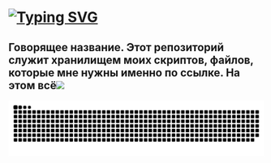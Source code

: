 # [![Typing SVG](https://readme-typing-svg.herokuapp.com?font=Press+Start+2P&size=19&duration=2000&pause=1000&color=00FFA7&center=true&width=435&lines=print(%22%D0%92%D1%81%D1%8F%D0%BA%D0%B0%D1%8F+%D0%B2%D1%81%D1%8F%D1%87%D0%B8%D0%BD%D0%B0%22))](https://git.io/typing-svg)
## Говорящее название. Этот репозиторий служит хранилищем моих скриптов, файлов, которые мне нужны именно по ссылке. На этом всё<img src="https://raw.githubusercontent.com/Tarikul-Islam-Anik/Animated-Fluent-Emojis/master/Emojis/People%20with%20activities/Man%20Shrugging%20Light%20Skin%20Tone.png" width="35">
<picture>
  <source
    media="(prefers-color-scheme: dark)"
    srcset="https://raw.githubusercontent.com/platane/snk/output/github-contribution-grid-snake-dark.svg"
  />
  <source
    media="(prefers-color-scheme: light)"
    srcset="https://raw.githubusercontent.com/platane/snk/output/github-contribution-grid-snake.svg"
  />
  <img
    alt="github contribution grid snake animation"
    src="https://raw.githubusercontent.com/platane/snk/output/github-contribution-grid-snake.svg"
  />
</picture>
